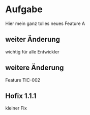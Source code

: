 # Aufgabe

Hier mein ganz tolles neues Feature A


## weiter Änderung

wichtig für alle Entwickler

## weitere Änderung

Feature TIC-002

## Hofix 1.1.1

kleiner Fix

